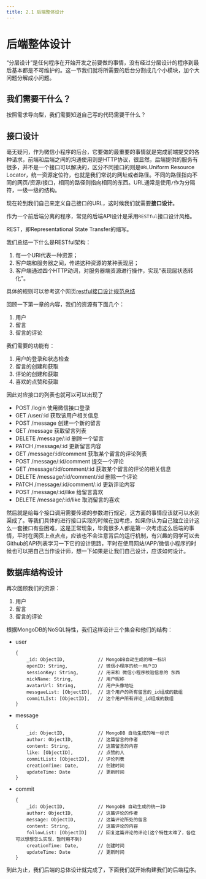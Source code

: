 ```yaml
---
title: 2.1 后端整体设计
---
```


# 后端整体设计

“分层设计”是任何程序在开始开发之前要做的事情，没有经过分层设计的程序到最后基本都是不可维护的。这一节我们就将所需要的后台分割成几个小模块，加个大问题分解成小问题。

## 我们需要干什么？

按照需求导向型，我们需要知道自己写的代码需要干什么？

## 接口设计

毫无疑问，作为微信小程序的后台，它要做的最重要的事情就是完成前端提交的各种请求，前端和后端之间的沟通使用则是HTTP协议，很显然，后端提供的服务有很多，并不是一个接口可以解决的，区分不同接口的则是`URL`Uniform Resource Locator，统一资源定位符，也就是我们常说的网址或者路径。不同的路径指向不同的网页/资源/接口，相同的路径则指向相同的东西。URL通常是使用`/`作为分隔符，一级一级的结构。

现在轮到我们自己来定义自己接口的URL，这时候我们就需要**接口设计**。

作为一个前后端分离的程序，常见的后端API设计是采用`RESTful`接口设计风格。

REST，即Representational State Transfer的缩写。

我们总结一下什么是RESTful架构：

1. 每一个URI代表一种资源；
2. 客户端和服务器之间，传递这种资源的某种表现层；
3. 客户端通过四个HTTP动词，对服务器端资源进行操作，实现"表现层状态转化"。

具体的规则可以参考这个网页[restful接口设计规范总结](https://www.jianshu.com/p/8b769356ee67)

回顾一下第一章的内容，我们的资源有下面几个：

1. 用户
2. 留言
3. 留言的评论

我们需要的功能有：

1. 用户的登录和状态检查
2. 留言的创建和获取
3. 评论的创建和获取
4. 喜欢的点赞和获取

因此对应接口的列表也就可以可以出现了

* POST /login 使用微信接口登录
* GET /user/:id 获取该用户相关信息
* POST /message 创建一个新的留言
* GET /message 获取留言列表
* DELETE /message/:id 删除一个留言
* PATCH /message/:id 更新留言内容
* GET /message/:id/comment 获取某个留言的评论列表
* POST /message/:id/comment 提交一个评论
* GET /message/:id/comment/:id 获取某个留言的评论的相关信息
* DELETE /message/:id/comment/:id 删除一个评论
* PATCH /message/:id/comment/:id 更新评论内容
* POST /message/:id/like 给留言喜欢
* DELETE /message/:id/like 取消留言的喜欢

然后就是给每个接口调用需要传递的参数进行规定，这方面的事情应该就可以水到渠成了。等我们具体的进行接口实现的时候在加考虑，如果你认为自己独立设计这么一套接口有些困难，这是正常现象，毕竟很多人都是第一次考虑这么后端的事情，平时在网页上点点点，应该也不会注意背后的运行机制，有兴趣的同学可以去Github的API列表学习一下它的设计思路，平时在使用网站/APP/微信小程序的时候也可以把自己当作设计师，想一下如果是让我们自己设计，应该如何设计。

## 数据库结构设计

再次回顾我们的资源：

1. 用户
2. 留言
3. 留言的评论

根据MongoDB的NoSQL特性，我们这样设计三个集合和他们的结构：

- user

    ``` JS
    {
        _id: ObjectID,            // MongoDB自动生成的唯一标识
        openID: String,           // 微信小程序的统一用户ID
        sessionKey: String,       // 用来和 微信小程序校验信息的 东西
        nickName: String,         // 用户昵称
        avatarUrl: String,        // 用户头像地址
        messgaeList: [ObjectID],  // 这个用户的所有留言的_id组成的数组
        commitLIst: [ObjectID],   // 这个用户所有评论_id组成的数组
    }
    ```
- message

    ``` JS
    {
        _id: ObjectID,            // MongoDB 自动生成的唯一标识
        author: ObjectID,         // 这篇留言的作者
        content: String,          // 这篇留言的内容
        like: [ObjectID],         // 点赞的人
        commitList: [ObjectID],   // 评论列表
        creationTime: Date,       // 创建时间
        updateTime: Date          // 更新时间
    }
    ```

- commit

    ``` JS
    {
        _id: ObjectID,            // MongoDB 自动生成的统一ID
        author: ObjectID,         // 这篇评论的作者
        message: ObjectID,        // 这篇评论所处的留言
        content: String,          // 这篇评论的内容
        followList: [ObjectID]    // 回复这篇评论的评论(这个特性太难了，各位可以想想怎么实现，暂时用不到)
        creationTime: Date,       // 创建时间
        updateTime: Date          // 更新时间
    }
    ```

到此为止，我们后端的总体设计就完成了，下面我们就开始构建我们的后端程序。